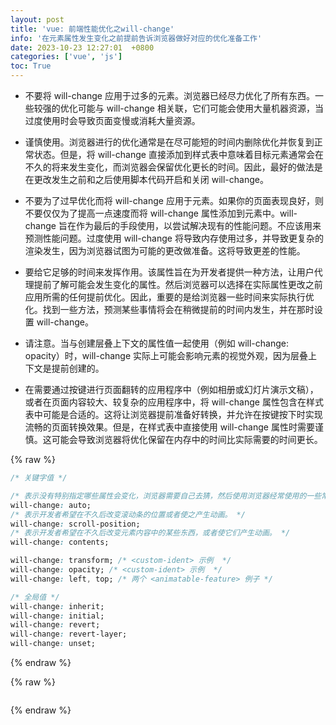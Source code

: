 ```yaml
---
layout: post
title: 'vue: 前端性能优化之will-change'
info: '在元素属性发生变化之前提前告诉浏览器做好对应的优化准备工作'
date: 2023-10-23 12:27:01  +0800
categories: ['vue', 'js']
toc: True
---
```


- 不要将 will-change 应用于过多的元素。浏览器已经尽力优化了所有东西。一些较强的优化可能与 will-change 相关联，它们可能会使用大量机器资源，当过度使用时会导致页面变慢或消耗大量资源。


- 谨慎使用。浏览器进行的优化通常是在尽可能短的时间内删除优化并恢复到正常状态。但是，将 will-change 直接添加到样式表中意味着目标元素通常会在不久的将来发生变化，而浏览器会保留优化更长的时间。因此，最好的做法是在更改发生之前和之后使用脚本代码开启和关闭 will-change。


- 不要为了过早优化而将 will-change 应用于元素。如果你的页面表现良好，则不要仅仅为了提高一点速度而将 will-change 属性添加到元素中。will-change 旨在作为最后的手段使用，以尝试解决现有的性能问题。不应该用来预测性能问题。过度使用 will-change 将导致内存使用过多，并导致更复杂的渲染发生，因为浏览器试图为可能的更改做准备。这将导致更差的性能。


- 要给它足够的时间来发挥作用。该属性旨在为开发者提供一种方法，让用户代理提前了解可能会发生变化的属性。然后浏览器可以选择在实际属性更改之前应用所需的任何提前优化。因此，重要的是给浏览器一些时间来实际执行优化。找到一些方法，预测某些事情将会在稍微提前的时间内发生，并在那时设置 will-change。


- 请注意。当与创建层叠上下文的属性值一起使用（例如 will-change: opacity）时，will-change 实际上可能会影响元素的视觉外观，因为层叠上下文是提前创建的。

- 在需要通过按键进行页面翻转的应用程序中（例如相册或幻灯片演示文稿），或者在页面内容较大、较复杂的应用程序中，将 will-change 属性包含在样式表中可能是合适的。这将让浏览器提前准备好转换，并允许在按键按下时实现流畅的页面转换效果。但是，在样式表中直接使用 will-change 属性时需要谨慎。这可能会导致浏览器将优化保留在内存中的时间比实际需要的时间更长。


{% raw %}
```css
/* 关键字值 */

/* 表示没有特别指定哪些属性会变化，浏览器需要自己去猜，然后使用浏览器经常使用的一些常规方法优化。 */
will-change: auto; 
/* 表示开发者希望在不久后改变滚动条的位置或者使之产生动画。 */
will-change: scroll-position;
/* 表示开发者希望在不久后改变元素内容中的某些东西，或者使它们产生动画。 */
will-change: contents;

will-change: transform; /* <custom-ident> 示例  */
will-change: opacity; /* <custom-ident> 示例  */
will-change: left, top; /* 两个 <animatable-feature> 例子 */

/* 全局值 */
will-change: inherit;
will-change: initial;
will-change: revert;
will-change: revert-layer;
will-change: unset;

```
{% endraw %}





{% raw %}
```
```
{% endraw %}


<!--![引入图片]({{site.url}}/image/vue/2023-10-23-wil_change/image_1.jpg) -->